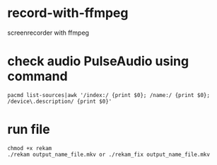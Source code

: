 # record-with-ffmpeg
screenrecorder with ffmpeg

# check audio PulseAudio using command
```pacmd list-sources|awk '/index:/ {print $0}; /name:/ {print $0}; /device\.description/ {print $0}'```

# run file
```
chmod +x rekam
./rekam output_name_file.mkv or ./rekam_fix output_name_file.mkv
```
